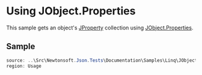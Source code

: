 ﻿# Using JObject.Properties

This sample gets an object's [JProperty](/api/newtonsoft/json/linq/jproperty/) collection using [JObject.Properties](/api/newtonsoft/json/linq/jobject/#method-properties).

## Sample

```csharp Usage
source: ..\Src\Newtonsoft.Json.Tests\Documentation\Samples\Linq\JObjectProperties.cs
region: Usage
```
